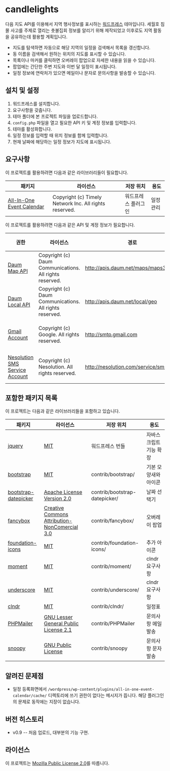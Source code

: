 candlelights
============

다음 지도 API를 이용해서 지역 행사정보를 표시하는 [워드프레스][link-platform-wordpress] 테마입니다. 세월호 침몰 사고를 주제로 열리는 촛불집회 정보를 알리기 위해 제작되었고 이후로도 지역 활동을 공유하는데 활용할 계획입니다.

* 지도를 탐색하면 자동으로 해당 지역의 일정을 검색해서 목록을 갱신합니다.
* 동 이름을 검색해서 원하는 위치의 지도를 표시할 수 있습니다. 
* 목록이나 마커를 클릭하면 오버레이 팝업으로 자세한 내용을 읽을 수 있습니다.
* 팝업에는 간단한 주변 지도와 이번 달 일정이 표시됩니다.
* 일정 정보에 연락처가 있으면 메일이나 문자로 문의사항을 발송할 수 있습니다.

[link-platform-wordpress]: http://wordpress.org

설치 및 설정
------------

1. 워드프레스를 설치합니다.
2. 요구사항을 갖춥니다.
3. 테마 폴더에 본 프로젝트 파일을 업로드합니다.
4. `config.php` 파일을 열고 필요한 API 키 및 계정 정보를 입력합니다.
5. 테마를 활성화합니다.
6. 일정 정보를 입력할 때 위치 정보를 함께 입력합니다.
7. 현재 날짜에 해당하는 일정 정보가 지도에 표시됩니다.

요구사항
--------

이 프로젝트를 활용하려면 다음과 같은 라이브러리들이 필요합니다.

| 패키지                                                    | 라이선스                                                                   | 저장 위치                          | 용도                   |
|-----------------------------------------------------------|----------------------------------------------------------------------------|------------------------------------|------------------------|
| [All-In-One Event Calendar][link-library-ai1ec]           | Copyright (c) Timely Network Inc. All rights reserved.                     | 워드프레스 플러그인                | 일정 관리              |

이 프로젝트를 활용하려면 다음과 같은 API 및 계정 정보가 필요합니다.

| 권한                                                      | 라이선스                                                                   | 경로                               | 용도                   |
|-----------------------------------------------------------|----------------------------------------------------------------------------|------------------------------------|------------------------|
| [Daum Map API][link-api-daum-map]                         | Copyright (c) Daum Communications. All rights reserved.                    | http://apis.daum.net/maps/maps3.js | 지도 출력              |
| [Daum Local API][link-api-daum-local]                     | Copyright (c) Daum Communications. All rights reserved.                    | http://apis.daum.net/local/geo     | 주소 검색              |
| [Gmail Account][link-api-gmail]                           | Copyright (c) Google. All rights reserved.                                 | http://smtp.gmail.com              | 메일 발송              |
| [Nesolution SMS Service Account][link-api-sms]            | Copyright (c) Nesolution. All rights reserved.                             | http://nesolution.com/service/sms.aspx | 문자 발송          |

[link-library-ai1ec]: http://time.ly/
[link-api-daum-map]: http://apis.map.daum.net/web/
[link-api-daum-local]: http://dna.daum.net/apis/local
[link-api-gmail]: http://gmail.com
[link-api-sms]: http://nesolution.com

포함한 패키지 목록
------------------

이 프로젝트는 다음과 같은 라이브러리들을 포함하고 있습니다.

| 패키지                                                    | 라이선스                                                                   | 저장 위치                          | 용도                   |
|-----------------------------------------------------------|----------------------------------------------------------------------------|------------------------------------|------------------------|
| [jquery][link-library-jquery]                             | [MIT][link-license-mit]                                                    | 워드프레스 번들                    | 자바스크립트 기능 확장 |
| [bootstrap][link-library-bootstrap]                       | [MIT][link-license-mit]                                                    | contrib/bootstrap/                 | 기본 모양새와 아이콘   |
| [bootstrap-datepicker][link-library-bootstrap-datepicker] | [Apache License Version 2.0][link-license-apache]                          | contrib/bootstrap-datepicker/      | 날짜 선택기            |
| [fancybox][link-library-fancybox]                         | [Creative Commons Attribution-NonComercial 3.0][link-license-cc-by-nc-3-0] | contrib/fancybox/                  | 오버레이 팝업          |
| [foundation-icons][link-library-foundation-icons]         | [MIT][link-license-mit]                                                    | contrib/foundation-icons/          | 추가 아이콘            |
| [moment][link-library-moment]                             | [MIT][link-license-mit]                                                    | contrib/moment/                    | clndr 요구사항         |
| [underscore][link-library-underscore]                     | [MIT][link-license-mit]                                                    | contrib/underscore/                | clndr 요구사항         |
| [clndr][link-library-clndr]                               | [MIT][link-license-mit]                                                    | contrib/clndr/                     | 일정표                 |
| [PHPMailer][link-library-phpmailer]                       | [GNU Lesser General Public License 2.1][link-license-glgpl-2-1]            | contrib/PHPMailer                  | 문의사항 메일 발송     |
| [snoopy][link-library-snoopy]                             | [GNU Public License][link-license-gpl]                                     | contrib/snoopy                     | 문의사항 문자 발송     |

[link-library-jquery]: http://jquery.com
[link-library-bootstrap]: http://getbootstrap.com
[link-library-bootstrap-datepicker]: http://bootstrap-datepicker.readthedocs.org/
[link-library-fancybox]: http://fancyapps.com
[link-library-foundation-icons]: http://zurb.com/playground/foundation-icon-fonts-3/
[link-library-moment]: http://momentjs.com
[link-library-underscore]: http://underscorejs.org
[link-library-clndr]: http://kylestetz.github.io/CLNDR/
[link-library-phpmailer]: https://github.com/PHPMailer/PHPMailer/
[link-library-snoopy]: http://snoopy.sourceforge.net/

[link-license-mit]: http://en.wikipedia.org/wiki/MIT_License
[link-license-apache]: http://www.apache.org/licenses/
[link-license-cc-by-nc-3-0]: http://creativecommons.org/licenses/by-nc/3.0/
[link-license-glgpl-2-1]: http://www.gnu.org/licenses/lgpl-2.1.html
[link-license-gpl]: http://www.gnu.org/copyleft/gpl.html

알려진 문제점
-------------

* 일정 등록화면에서 `/wordpress/wp-content/plugins/all-in-one-event-calendar/cache/` 디렉토리에 쓰기 권한이 없다는 메시지가 뜹니다. 해당 플러그인의 문제로 동작에는 지장이 없습니다.

버전 히스토리
-------------

* v0.9 -- 처음 업로드, 대부분의 기능 구현.

라이선스
--------

이 프로젝트는 [Mozilla Public License 2.0][link-license-mpl-2-0]를 따릅니다.

[link-license-mpl-2-0]: https://www.mozilla.org/MPL/2.0/
